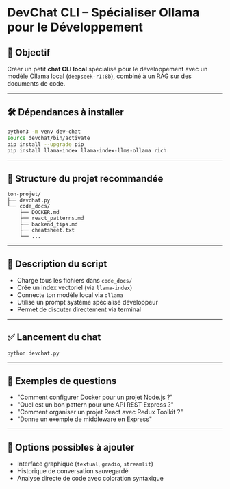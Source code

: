 
# DevChat CLI – Spécialiser Ollama pour le Développement

## 🎯 Objectif

Créer un petit **chat CLI local** spécialisé pour le développement avec un modèle Ollama local (`deepseek-r1:8b`), combiné à un RAG sur des documents de code.

---

## 🛠️ Dépendances à installer

```bash
python3 -m venv dev-chat
source devchat/bin/activate
pip install --upgrade pip
pip install llama-index llama-index-llms-ollama rich
```

---

## 📁 Structure du projet recommandée

```
ton-projet/
├── devchat.py
└── code_docs/
    ├── DOCKER.md
    ├── react_patterns.md
    ├── backend_tips.md
    ├── cheatsheet.txt
    └── ...
```

---

## 🧠 Description du script

- Charge tous les fichiers dans `code_docs/`
- Crée un index vectoriel (via `llama-index`)
- Connecte ton modèle local via `ollama`
- Utilise un prompt système spécialisé développeur
- Permet de discuter directement via terminal


---

## ✅ Lancement du chat

```bash
python devchat.py
```

---

## 💬 Exemples de questions

- "Comment configurer Docker pour un projet Node.js ?"
- "Quel est un bon pattern pour une API REST Express ?"
- "Comment organiser un projet React avec Redux Toolkit ?"
- "Donne un exemple de middleware en Express"

---

## 🚀 Options possibles à ajouter

- Interface graphique (`textual`, `gradio`, `streamlit`)
- Historique de conversation sauvegardé
- Analyse directe de code avec coloration syntaxique
